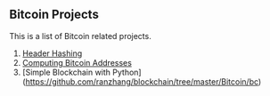 ## Bitcoin Projects
This is a list of Bitcoin related projects.

1. [Header Hashing](https://github.com/ranzhang/blockchain/tree/master/Bitcoin/headerhashing)
2. [Computing Bitcoin Addresses](https://github.com/ranzhang/blockchain/tree/master/Bitcoin/addr)
3. [Simple Blockchain with Python] (https://github.com/ranzhang/blockchain/tree/master/Bitcoin/bc)